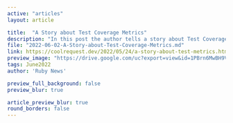 ```yaml
---
active: "articles"
layout: article

title:  "A Story about Test Coverage Metrics"
description: "In this post the author tells a story about Test Coverage Metricks."
file: "2022-06-02-A-Story-about-Test-Coverage-Metrics.md"
link: https://coolrequest.dev/2022/05/24/a-story-about-test-metrics.html 
preview_image: "https://drive.google.com/uc?export=view&id=1PBrn6MwBH9VvudILIrqYIuJpwdzPHoHX"
tags: June2022
author: 'Ruby News'

preview_full_background: false
preview_blur: true

article_preview_blur: true
round_borders: false
---
```

